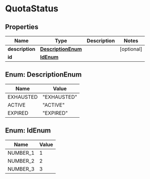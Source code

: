 

# QuotaStatus


## Properties

Name | Type | Description | Notes
------------ | ------------- | ------------- | -------------
**description** | [**DescriptionEnum**](#DescriptionEnum) |  |  [optional]
**id** | [**IdEnum**](#IdEnum) |  | 



## Enum: DescriptionEnum

Name | Value
---- | -----
EXHAUSTED | &quot;EXHAUSTED&quot;
ACTIVE | &quot;ACTIVE&quot;
EXPIRED | &quot;EXPIRED&quot;



## Enum: IdEnum

Name | Value
---- | -----
NUMBER_1 | 1
NUMBER_2 | 2
NUMBER_3 | 3



